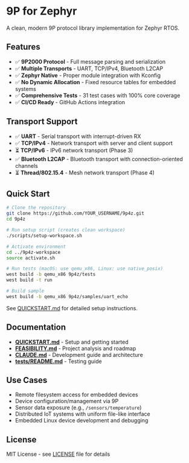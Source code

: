 9P for Zephyr
====

A clean, modern 9P protocol library implementation for Zephyr RTOS.

## Features

- ✅ **9P2000 Protocol** - Full message parsing and serialization
- ✅ **Multiple Transports** - UART, TCP/IPv4, Bluetooth L2CAP
- ✅ **Zephyr Native** - Proper module integration with Kconfig
- ✅ **No Dynamic Allocation** - Fixed resource tables for embedded systems
- ✅ **Comprehensive Tests** - 31 test cases with 100% core coverage
- ✅ **CI/CD Ready** - GitHub Actions integration

## Transport Support

- ✅ **UART** - Serial transport with interrupt-driven RX
- ✅ **TCP/IPv4** - Network transport with server and client support
- ⏳ **TCP/IPv6** - IPv6 network transport (Phase 3)
- ✅ **Bluetooth L2CAP** - Bluetooth transport with connection-oriented channels
- ⏳ **Thread/802.15.4** - Mesh network transport (Phase 4)

## Quick Start

```bash
# Clone the repository
git clone https://github.com/YOUR_USERNAME/9p4z.git
cd 9p4z

# Run setup script (creates clean workspace)
./scripts/setup-workspace.sh

# Activate environment
cd ../9p4z-workspace
source activate.sh

# Run tests (macOS: use qemu_x86, Linux: use native_posix)
west build -b qemu_x86 9p4z/tests
west build -t run

# Build sample
west build -b qemu_x86 9p4z/samples/uart_echo
```

See [QUICKSTART.md](QUICKSTART.md) for detailed setup instructions.

## Documentation

- **[QUICKSTART.md](QUICKSTART.md)** - Setup and getting started
- **[FEASIBILITY.md](FEASIBILITY.md)** - Project analysis and roadmap
- **[CLAUDE.md](CLAUDE.md)** - Development guide and architecture
- **[tests/README.md](tests/README.md)** - Testing guide

## Use Cases

- Remote filesystem access for embedded devices
- Device configuration/management via 9P
- Sensor data exposure (e.g., `/sensors/temperature`)
- Distributed IoT systems with uniform file-like interface
- Embedded Linux device development and debugging

## License

MIT License - see [LICENSE](LICENSE) file for details

